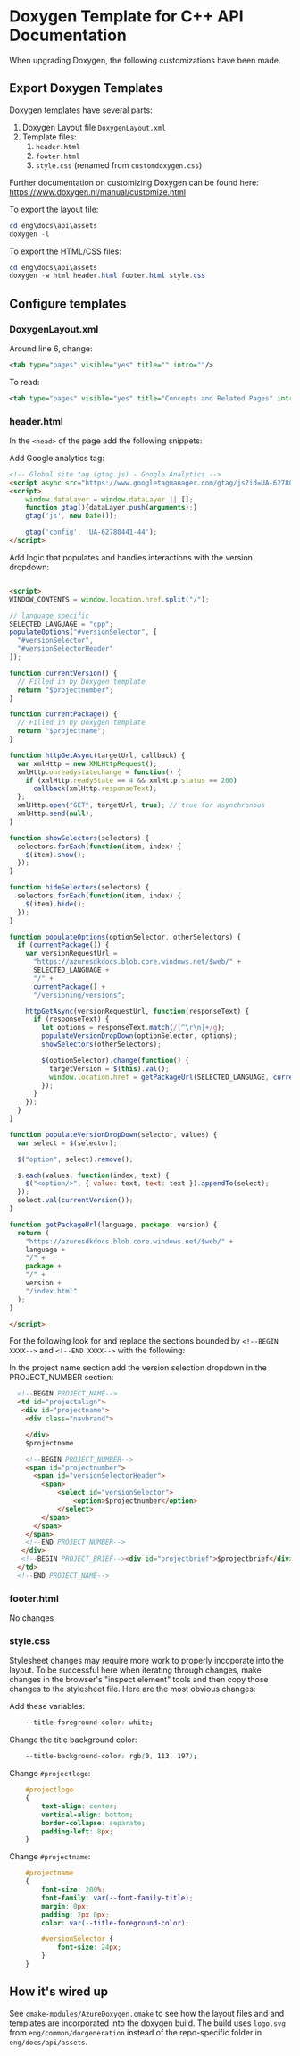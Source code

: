 # Doxygen Template for C++ API Documentation

When upgrading Doxygen, the following customizations have been made. 

## Export Doxygen Templates

Doxygen templates have several parts:

1. Doxygen Layout file `DoxygenLayout.xml`
1. Template files:
    1. `header.html`
    1. `footer.html`
    1. `style.css` (renamed from `customdoxygen.css`)

Further documentation on customizing Doxygen can be found here: https://www.doxygen.nl/manual/customize.html

To export the layout file:

```powershell
cd eng\docs\api\assets
doxygen -l
```

To export the HTML/CSS files:

```powershell
cd eng\docs\api\assets
doxygen -w html header.html footer.html style.css
```

## Configure templates

### DoxygenLayout.xml

Around line 6, change:

```xml
<tab type="pages" visible="yes" title="" intro=""/>
```

To read:

```xml
<tab type="pages" visible="yes" title="Concepts and Related Pages" intro=""/>
```

### header.html

In the `<head>` of the page add the following snippets:

Add Google analytics tag:

```html
<!-- Global site tag (gtag.js) - Google Analytics -->
<script async src="https://www.googletagmanager.com/gtag/js?id=UA-62780441-44"></script>
<script>
    window.dataLayer = window.dataLayer || [];
    function gtag(){dataLayer.push(arguments);}
    gtag('js', new Date());

    gtag('config', 'UA-62780441-44');
</script>
```

Add logic that populates and handles interactions with the version dropdown:

```html

<script>
WINDOW_CONTENTS = window.location.href.split("/");

// language specific
SELECTED_LANGUAGE = "cpp";
populateOptions("#versionSelector", [
  "#versionSelector",
  "#versionSelectorHeader"
]);

function currentVersion() {
  // Filled in by Doxygen template
  return "$projectnumber";
}

function currentPackage() {
  // Filled in by Doxygen template
  return "$projectname";
}

function httpGetAsync(targetUrl, callback) {
  var xmlHttp = new XMLHttpRequest();
  xmlHttp.onreadystatechange = function() {
    if (xmlHttp.readyState == 4 && xmlHttp.status == 200)
      callback(xmlHttp.responseText);
  };
  xmlHttp.open("GET", targetUrl, true); // true for asynchronous
  xmlHttp.send(null);
}

function showSelectors(selectors) {
  selectors.forEach(function(item, index) {
    $(item).show();
  });
}

function hideSelectors(selectors) {
  selectors.forEach(function(item, index) {
    $(item).hide();
  });
}

function populateOptions(optionSelector, otherSelectors) {
  if (currentPackage()) {
    var versionRequestUrl =
      "https://azuresdkdocs.blob.core.windows.net/$web/" +
      SELECTED_LANGUAGE +
      "/" +
      currentPackage() +
      "/versioning/versions";

    httpGetAsync(versionRequestUrl, function(responseText) {
      if (responseText) {
        let options = responseText.match(/[^\r\n]+/g);
        populateVersionDropDown(optionSelector, options);
        showSelectors(otherSelectors);

        $(optionSelector).change(function() {
          targetVersion = $(this).val();
          window.location.href = getPackageUrl(SELECTED_LANGUAGE, currentPackage(), targetVersion);
        });
      }
    });
  }
}

function populateVersionDropDown(selector, values) {
  var select = $(selector);

  $("option", select).remove();

  $.each(values, function(index, text) {
    $("<option/>", { value: text, text: text }).appendTo(select);
  });
  select.val(currentVersion());
}

function getPackageUrl(language, package, version) {
  return (
    "https://azuresdkdocs.blob.core.windows.net/$web/" +
    language +
    "/" +
    package +
    "/" +
    version +
    "/index.html"
  );
}

</script>
```

For the following look for and replace the sections bounded by
`<!--BEGIN XXXX-->` and `<!--END XXXX-->` with the following:

In the project name section add the version selection dropdown in the
PROJECT_NUMBER section:

```html
  <!--BEGIN PROJECT_NAME-->
  <td id="projectalign">
   <div id="projectname">
    <div class="navbrand">

    </div>
    $projectname

    <!--BEGIN PROJECT_NUMBER-->
    <span id="projectnumber">
      <span id="versionSelectorHeader">
        <span>
            <select id="versionSelector">
                <option>$projectnumber</option>
            </select>
        </span>
      </span>
    </span>
    <!--END PROJECT_NUMBER-->
   </div>
   <!--BEGIN PROJECT_BRIEF--><div id="projectbrief">$projectbrief</div><!--END PROJECT_BRIEF-->
  </td>
  <!--END PROJECT_NAME-->
```

### footer.html

No changes

### style.css

Stylesheet changes may require more work to properly incoporate into the layout.
To be successful here when iterating through changes, make changes in the
browser's "inspect element" tools and then copy those changes to the stylesheet
file. Here are the most obvious changes:

Add these variables:

```css
    --title-foreground-color: white;
```

Change the title background color:

```css
    --title-background-color: rgb(0, 113, 197);
```

Change `#projectlogo`:

```css
    #projectlogo
    {
        text-align: center;
        vertical-align: bottom;
        border-collapse: separate;
        padding-left: 8px;
    }
```

Change `#projectname`:

```css
    #projectname
    {
        font-size: 200%;
        font-family: var(--font-family-title);
        margin: 0px;
        padding: 2px 0px;
        color: var(--title-foreground-color);

        #versionSelector {
            font-size: 24px;
        }
    }
```

## How it's wired up

See `cmake-modules/AzureDoxygen.cmake` to see how the layout files and and
templates are incorporated into the doxygen build. The build uses `logo.svg`
from `eng/common/docgeneration` instead of the repo-specific folder in
`eng/docs/api/assets`.
